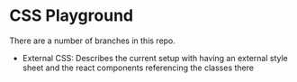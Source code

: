 # CSS Playground

There are a number of branches in this repo.

* External CSS: Describes the current setup with having an external style
sheet and the react components referencing the classes there
